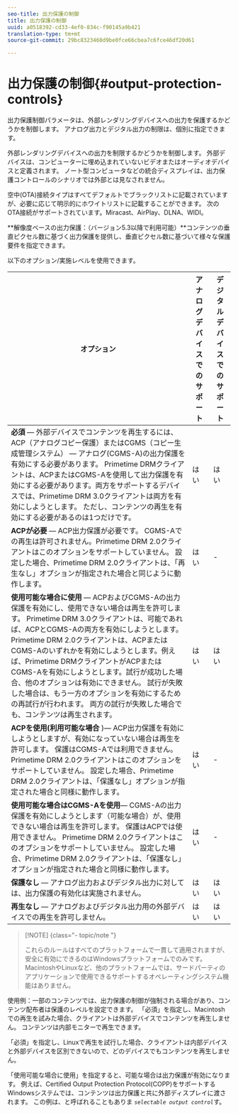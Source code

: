 ```yaml
---
seo-title: 出力保護の制御
title: 出力保護の制御
uuid: a0518392-cd33-4ef0-834c-f90145a9b421
translation-type: tm+mt
source-git-commit: 29bc8323460d9be0fce66cbea7c6fce46df20d61

---
```



# 出力保護の制御{#output-protection-controls}

出力保護制御パラメータは、外部レンダリングデバイスへの出力を保護するかどうかを制御します。 アナログ出力とデジタル出力の制限は、個別に指定できます。

外部レンダリングデバイスへの出力を制限するかどうかを制御します。 外部デバイスは、コンピューターに埋め込まれていないビデオまたはオーディオデバイスと定義されます。 ノート型コンピュータなどの統合ディスプレイは、出力保護コントロールのシナリオでは外部とは見なされません。

空中(OTA)接続タイプはすべてデフォルトでブラックリストに記載されていますが、必要に応じて明示的にホワイトリストに記載することができます。 次のOTA接続がサポートされています。Miracast、AirPlay、DLNA、WIDI。

**解像度ベースの出力保護：（バージョン5.3以降で利用可能）**コンテンツの垂直ピクセル数に基づく出力保護を提供し、垂直ピクセル数に基づいて様々な保護要件を指定できます。

以下のオプション/実施レベルを使用できます。

| オプション | アナログデバイスでのサポート | デジタルデバイスでのサポート |
|---|---|---|
| **必須** — 外部デバイスでコンテンツを再生するには、ACP（アナログコピー保護）またはCGMS（コピー生成管理システム） — アナログ(CGMS-A)の出力保護を有効にする必要があります。 Primetime DRMクライアントは、ACPまたはCGMS-Aを使用して出力保護を有効にする必要があります。両方をサポートするデバイスでは、Primetime DRM 3.0クライアントは両方を有効にしようとします。 ただし、コンテンツの再生を有効にする必要があるのは1つだけです。 | はい | はい |
| **ACPが必要** — ACP出力保護が必要です。 CGMS-Aでの再生は許可されません。Primetime DRM 2.0クライアントはこのオプションをサポートしていません。 設定した場合、Primetime DRM 2.0クライアントは、「再生なし」オプションが指定された場合と同じように動作します。 | はい | - |
| **使用可能な場合に使用** — ACPおよびCGMS-Aの出力保護を有効にし、使用できない場合は再生を許可します。 Primetime DRM 3.0クライアントは、可能であれば、ACPとCGMS-Aの両方を有効にしようとします。 Primetime DRM 2.0クライアントは、ACPまたはCGMS-Aのいずれかを有効にしようとします。例えば、Primetime DRMクライアントがACPまたはCGMS-Aを有効にしようとします。試行が成功した場合、他のオプションは有効にできません。 試行が失敗した場合は、もう一方のオプションを有効にするための再試行が行われます。 両方の試行が失敗した場合でも、コンテンツは再生されます。 | はい | はい |
| **ACPを使用(利用可能な場合** )— ACP出力保護を有効にしようとしますが、有効になっていない場合は再生を許可します。 保護はCGMS-Aでは利用できません。Primetime DRM 2.0クライアントはこのオプションをサポートしていません。 設定した場合、Primetime DRM 2.0クライアントは、「保護なし」オプションが指定された場合と同様に動作します。 | はい | - |
| **使用可能な場合はCGMS-Aを使用**— CGMS-Aの出力保護を有効にしようとします（可能な場合）が、使用できない場合は再生を許可します。 保護はACPでは使用できません。 Primetime DRM 2.0クライアントはこのオプションをサポートしていません。 設定した場合、Primetime DRM 2.0クライアントは、「保護なし」オプションが指定された場合と同様に動作します。 | はい | - |
| **保護なし** — アナログ出力およびデジタル出力に対しては、出力保護の有効化は実施されません。 | はい | はい |
| **再生なし** — アナログおよびデジタル出力用の外部デバイスでの再生を許可しません。 | はい | はい |

>[!NOTE] {class=&quot;- topic/note &quot;}
>
>これらのルールはすべてのプラットフォームで一貫して適用されますが、安全に有効にできるのはWindowsプラットフォームでのみです。 MacintoshやLinuxなど、他のプラットフォームでは、サードパーティのアプリケーションで使用できるサポートするオペレーティングシステム機能はありません。

使用例：一部のコンテンツでは、出力保護の制御が強制される場合があり、コンテンツ配布者は保護のレベルを設定できます。 「必須」を指定し、Macintoshでの再生を試みた場合、クライアントは外部デバイスでコンテンツを再生しません。 コンテンツは内部モニターで再生できます。

「必須」を指定し、Linuxで再生を試行した場合、クライアントは内部デバイスと外部デバイスを区別できないので、どのデバイスでもコンテンツを再生しません。

「使用可能な場合に使用」を指定すると、可能な場合は出力保護が有効になります。 例えば、Certified Output Protection Protocol(COPP)をサポートするWindowsシステムでは、コンテンツは出力保護と共に外部ディスプレイに渡されます。 この例は、と呼ばれることもありま *`selectable output control`*&#x200B;す。
